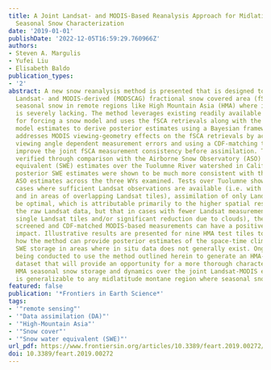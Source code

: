 ```yaml
---
title: A Joint Landsat- and MODIS-Based Reanalysis Approach for Midlatitude Montane
  Seasonal Snow Characterization
date: '2019-01-01'
publishDate: '2022-12-05T16:59:29.760966Z'
authors:
- Steven A. Margulis
- Yufei Liu
- Elisabeth Baldo
publication_types:
- '2'
abstract: A new snow reanalysis method is presented that is designed to jointly assimilate
  Landsat- and MODIS-derived (MODSCAG) fractional snow covered area (fSCA) to characterize
  seasonal snow in remote regions like High Mountain Asia (HMA) where in situ data
  is severely lacking. The method leverages existing readily available global datasets
  for forcing a snow model and uses the fSCA retrievals along with the ensemble prior
  model estimates to derive posterior estimates using a Bayesian framework. The method
  addresses MODIS viewing-geometry effects on the fSCA retrievals by accounting for
  viewing angle dependent measurement errors and using a CDF-matching technique to
  improve the joint fSCA measurement consistency before assimilation. The method was
  verified through comparison with the Airborne Snow Observatory (ASO) snow water
  equivalent (SWE) estimates over the Tuolumne River watershed in California. The
  posterior SWE estimates were shown to be much more consistent with the independent
  ASO estimates across the three WYs examined. Tests over Tuolumne showed that in
  cases where sufficient Landsat observations are available (i.e. with multiple sensors
  and in areas of overlapping Landsat tiles), assimilation of only Landsat data may
  be optimal, which is attributable primarily to the higher spatial resolution of
  the raw Landsat data, but that in cases with fewer Landsat measurements (i.e. with
  single Landsat tiles and/or significant reduction due to clouds), the additional
  screened and CDF-matched MODIS-based measurements can have a positive (albeit marginal)
  impact. Illustrative results are presented for nine HMA test tiles to illustrate
  how the method can provide posterior estimates of the space-time climatology of
  SWE storage in areas where in situ data does not generally exist. Ongoing work is
  being conducted to use the method outlined herein to generate an HMA-wide reanalysis
  dataset that will provide an opportunity for a more thorough characterization of
  HMA seasonal snow storage and dynamics over the joint Landsat-MODIS era. The method
  is generalizable to any midlatitude montane region where seasonal snow is important.
featured: false
publication: '*Frontiers in Earth Science*'
tags:
- '"remote sensing"'
- '"Data assimilation (DA)"'
- '"High-Mountain Asia"'
- '"Snow cover"'
- '"Snow water equivalent (SWE)"'
url_pdf: https://www.frontiersin.org/articles/10.3389/feart.2019.00272/full
doi: 10.3389/feart.2019.00272
---
```


